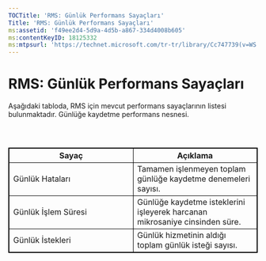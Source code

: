 ```yaml
---
TOCTitle: 'RMS: Günlük Performans Sayaçları'
Title: 'RMS: Günlük Performans Sayaçları'
ms:assetid: 'f49ee2d4-5d9a-4d5b-a867-334d4008b605'
ms:contentKeyID: 18125332
ms:mtpsurl: 'https://technet.microsoft.com/tr-tr/library/Cc747739(v=WS.10)'
---
```


RMS: Günlük Performans Sayaçları
================================

Aşağıdaki tabloda, RMS için mevcut performans sayaçlarının listesi bulunmaktadır. Günlüğe kaydetme performans nesnesi.

###  

 
<table style="border:1px solid black;">
<colgroup>
<col width="50%" />
<col width="50%" />
</colgroup>
<thead>
<tr class="header">
<th style="border:1px solid black;" >Sayaç</th>
<th style="border:1px solid black;" >Açıklama</th>
</tr>
</thead>
<tbody>
<tr class="odd">
<td style="border:1px solid black;">Günlük Hataları</td>
<td style="border:1px solid black;">Tamamen işlenmeyen toplam günlüğe kaydetme denemeleri sayısı.</td>
</tr>
<tr class="even">
<td style="border:1px solid black;">Günlük İşlem Süresi</td>
<td style="border:1px solid black;">Günlüğe kaydetme isteklerini işleyerek harcanan mikrosaniye cinsinden süre.</td>
</tr>
<tr class="odd">
<td style="border:1px solid black;">Günlük İstekleri</td>
<td style="border:1px solid black;">Günlük hizmetinin aldığı toplam günlük isteği sayısı.</td>
</tr>
</tbody>
</table>
